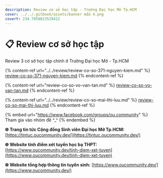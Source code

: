 ```yaml
---
description: Review cơ sở học tập - Trường Đại học Mở Tp.HCM
cover: ../../.gitbook/assets/banner mẫu 4.png
coverY: 234.7058823529412
---
```


# 📋 Review cơ sở học tập

Review 3 cơ sở học tập chính ở Trường Đại học Mở - Tp.HCM

{% content-ref url="../../review/review-co-so-371-nguyen-kiem.md" %}
[review-co-so-371-nguyen-kiem.md](../../review/review-co-so-371-nguyen-kiem.md)
{% endcontent-ref %}

{% content-ref url="review-co-so-vo-van-tan.md" %}
[review-co-so-vo-van-tan.md](review-co-so-vo-van-tan.md)
{% endcontent-ref %}

{% content-ref url="../../review/review-co-so-mai-thi-luu.md" %}
[review-co-so-mai-thi-luu.md](../../review/review-co-so-mai-thi-luu.md)
{% endcontent-ref %}

{% embed url="https://www.facebook.com/groups/ou.community" %}
Tham gia vào nhóm đê ^\_^
{% endembed %}

**🌐** **Trang tin tức Cộng đồng Sinh viên Đại học Mở Tp.HCM:** [https://tintuc.oucommunity.dev/](https://tintuc.oucommunity.dev/)

**🌐** **Website tính điểm xét tuyển học bạ THPT:** [https://www.oucommunity.dev/tinh-diem-xet-tuyen](https://www.oucommunity.dev/tinh-diem-xet-tuyen)

**🌐** **Website tổng hợp thông tin tuyển sinh:** [https://www.oucommunity.dev/](https://www.oucommunity.dev/)
